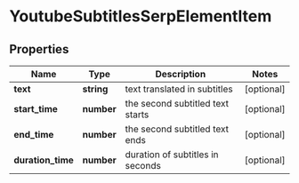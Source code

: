 # YoutubeSubtitlesSerpElementItem

## Properties

| Name | Type | Description | Notes |
|------------ | ------------- | ------------- | -------------|
**text** | **string** | text translated in subtitles |[optional]|
**start_time** | **number** | the second subtitled text starts |[optional]|
**end_time** | **number** | the second subtitled text ends |[optional]|
**duration_time** | **number** | duration of subtitles in seconds |[optional]|